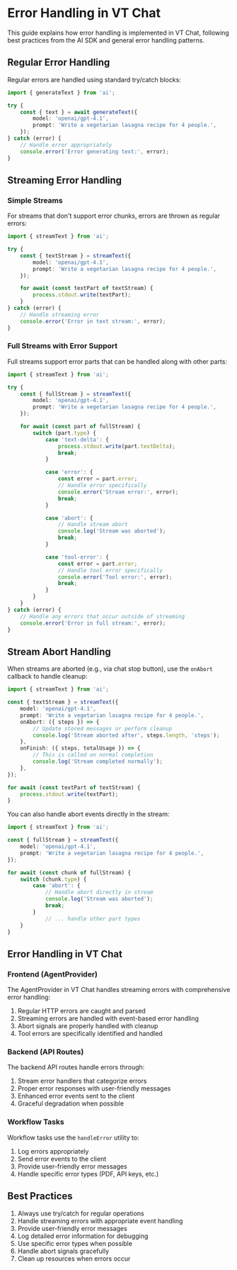 # Error Handling in VT Chat

This guide explains how error handling is implemented in VT Chat, following best practices from the AI SDK and general error handling patterns.

## Regular Error Handling

Regular errors are handled using standard try/catch blocks:

```typescript
import { generateText } from 'ai';

try {
    const { text } = await generateText({
        model: 'openai/gpt-4.1',
        prompt: 'Write a vegetarian lasagna recipe for 4 people.',
    });
} catch (error) {
    // Handle error appropriately
    console.error('Error generating text:', error);
}
```

## Streaming Error Handling

### Simple Streams

For streams that don't support error chunks, errors are thrown as regular errors:

```typescript
import { streamText } from 'ai';

try {
    const { textStream } = streamText({
        model: 'openai/gpt-4.1',
        prompt: 'Write a vegetarian lasagna recipe for 4 people.',
    });

    for await (const textPart of textStream) {
        process.stdout.write(textPart);
    }
} catch (error) {
    // Handle streaming error
    console.error('Error in text stream:', error);
}
```

### Full Streams with Error Support

Full streams support error parts that can be handled along with other parts:

```typescript
import { streamText } from 'ai';

try {
    const { fullStream } = streamText({
        model: 'openai/gpt-4.1',
        prompt: 'Write a vegetarian lasagna recipe for 4 people.',
    });

    for await (const part of fullStream) {
        switch (part.type) {
            case 'text-delta': {
                process.stdout.write(part.textDelta);
                break;
            }

            case 'error': {
                const error = part.error;
                // Handle error specifically
                console.error('Stream error:', error);
                break;
            }

            case 'abort': {
                // Handle stream abort
                console.log('Stream was aborted');
                break;
            }

            case 'tool-error': {
                const error = part.error;
                // Handle tool error specifically
                console.error('Tool error:', error);
                break;
            }
        }
    }
} catch (error) {
    // Handle any errors that occur outside of streaming
    console.error('Error in full stream:', error);
}
```

## Stream Abort Handling

When streams are aborted (e.g., via chat stop button), use the `onAbort` callback to handle cleanup:

```typescript
import { streamText } from 'ai';

const { textStream } = streamText({
    model: 'openai/gpt-4.1',
    prompt: 'Write a vegetarian lasagna recipe for 4 people.',
    onAbort: ({ steps }) => {
        // Update stored messages or perform cleanup
        console.log('Stream aborted after', steps.length, 'steps');
    },
    onFinish: ({ steps, totalUsage }) => {
        // This is called on normal completion
        console.log('Stream completed normally');
    },
});

for await (const textPart of textStream) {
    process.stdout.write(textPart);
}
```

You can also handle abort events directly in the stream:

```typescript
import { streamText } from 'ai';

const { fullStream } = streamText({
    model: 'openai/gpt-4.1',
    prompt: 'Write a vegetarian lasagna recipe for 4 people.',
});

for await (const chunk of fullStream) {
    switch (chunk.type) {
        case 'abort': {
            // Handle abort directly in stream
            console.log('Stream was aborted');
            break;
        }
            // ... handle other part types
    }
}
```

## Error Handling in VT Chat

### Frontend (AgentProvider)

The AgentProvider in VT Chat handles streaming errors with comprehensive error handling:

1. Regular HTTP errors are caught and parsed
2. Streaming errors are handled with event-based error handling
3. Abort signals are properly handled with cleanup
4. Tool errors are specifically identified and handled

### Backend (API Routes)

The backend API routes handle errors through:

1. Stream error handlers that categorize errors
2. Proper error responses with user-friendly messages
3. Enhanced error events sent to the client
4. Graceful degradation when possible

### Workflow Tasks

Workflow tasks use the `handleError` utility to:

1. Log errors appropriately
2. Send error events to the client
3. Provide user-friendly error messages
4. Handle specific error types (PDF, API keys, etc.)

## Best Practices

1. Always use try/catch for regular operations
2. Handle streaming errors with appropriate event handling
3. Provide user-friendly error messages
4. Log detailed error information for debugging
5. Use specific error types when possible
6. Handle abort signals gracefully
7. Clean up resources when errors occur
